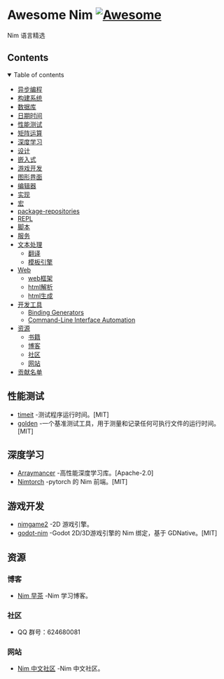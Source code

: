 # Awesome Nim [![Awesome](https://awesome.re/badge.svg)](https://awesome.re)
Nim 语言精选

## Contents

<details open >
  <summary title="Hide/Show">Table of contents</summary>

- [异步编程](#异步编程)
- [构建系统](#构建系统)
- [数据库](#数据库)
- [日期时间](#日期时间)
- [性能测试](#性能测试)
- [矩阵运算](#矩阵运算)
- [深度学习](#深度学习)
- [设计](#设计)
- [嵌入式](#嵌入式)
- [游戏开发](#游戏开发)
- [图形界面](#图形界面)
- [编辑器](#编辑器)
- [实现](#实现)
- [宏](#宏)
- [package-repositories](#package-repositories)
- [REPL](#repl)
- [脚本](#脚本)
- [服务](#服务)
- [文本处理](#文本处理)
    - [翻译](#翻译)
    - [模板引擎](#模板引擎)
- [Web](#web)
    - [web框架](#web框架)
    - [html解析](#html解析)
    - [html生成](#html生成)
- [开发工具](#开发工具)
    - [Binding Generators](#binding-generators)
    - [Command-Line Interface Automation](#command-line-interface-automation)
- [资源](#资源)
    - [书籍](#书籍)
    - [博客](#博客)
    - [社区](#社区)
    - [网站](#网站)
- [贡献名单](#贡献名单)

</details>

## 性能测试
* [timeit](https://github.com/xflywind/timeit) -测试程序运行时间。[MIT]
* [golden](https://github.com/disruptek/golden) -一个基准测试工具，用于测量和记录任何可执行文件的运行时间。[MIT]

## 深度学习
* [Arraymancer](https://github.com/mratsim/Arraymancer) -高性能深度学习库。[Apache-2.0]
* [Nimtorch](https://github.com/fragcolor-xyz/nimtorch) -pytorch 的 Nim 前端。[MIT]

## 游戏开发
* [nimgame2](https://github.com/Vladar4/nimgame2) -2D 游戏引擎。
* [godot-nim](https://github.com/pragmagic/godot-nim) -Godot 2D/3D游戏引擎的 Nim 绑定，基于 GDNative。[MIT]


## 资源
### 博客
* [Nim 早茶](https://tea.nim-cn.com) -Nim 学习博客。
### 社区
* QQ 群号：624680081
### 网站
* [Nim 中文社区](https://nim-cn.com) -Nim 中文社区。
